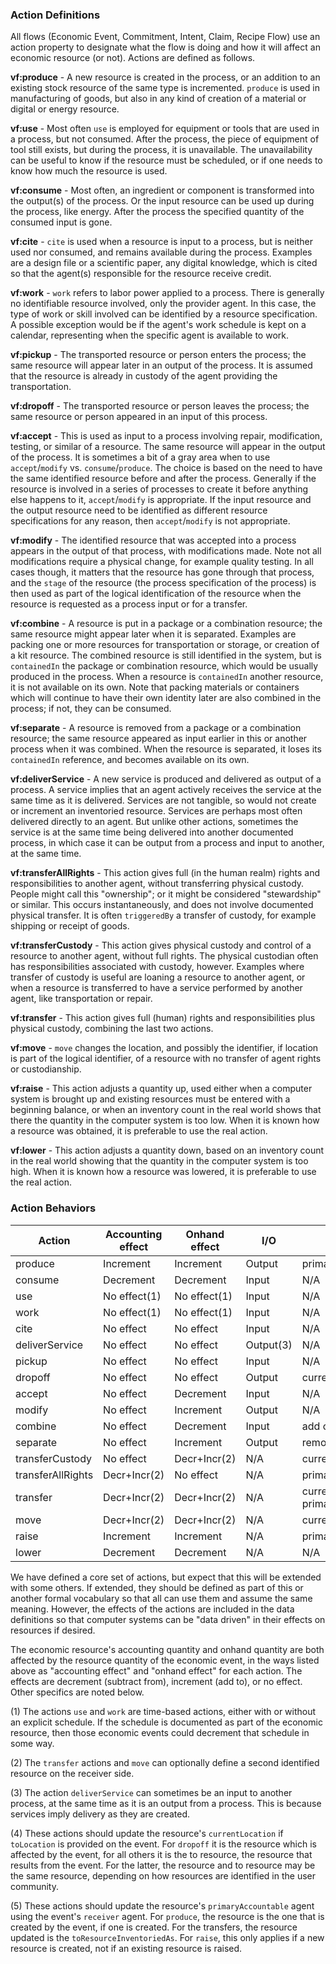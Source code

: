 ### Action Definitions

All flows (Economic Event, Commitment, Intent, Claim, Recipe Flow) use an action property to designate what the flow is doing and how it will affect an economic resource (or not).  Actions are defined as follows.

**vf:produce** - A new resource is created in the process, or an addition to an existing stock resource of the same type is incremented.  `produce` is used in manufacturing of goods, but also in any kind of creation of a material or digital or energy resource.

**vf:use** - Most often `use` is employed for equipment or tools that are used in a process, but not consumed.  After the process, the piece of equipment of tool still exists, but during the process, it is unavailable. The unavailability can be useful to know if the resource must be scheduled, or if one needs to know how much the resource is used.

**vf:consume** - Most often, an ingredient or component is transformed  into the output(s) of the process. Or the input resource can be used up during the process, like energy. After the process the specified quantity of the consumed input is gone.

**vf:cite** - `cite` is used when a resource is input to a process, but is neither used nor consumed, and remains available during the process.  Examples are a design file or a scientific paper, any digital knowledge, which is cited so that the agent(s) responsible for the resource receive credit.

**vf:work** - `work` refers to labor power applied to a process.  There is generally no identifiable resource involved, only the provider agent. In this case, the type of work or skill involved can be identified by a resource specification. A possible exception would be if the agent's work schedule is kept on a calendar, representing when the specific agent is available to work.

**vf:pickup** -  The transported resource or person enters the process; the same resource will appear later in an output of the process.  It is assumed that the resource is already in custody of the agent providing the transportation.

**vf:dropoff** -  The transported resource or person leaves the process; the same resource or person appeared in an input of this process.

**vf:accept** - This is used as input to a process involving repair, modification, testing, or similar of a resource.  The same resource will appear in the output of the process.  It is sometimes a bit of a gray area when to use `accept`/`modify` vs. `consume`/`produce`.  The choice is based on the need to have the same identified resource before and after the process. Generally if the resource is involved in a series of processes to create it before anything else happens to it, `accept`/`modify` is appropriate.  If the input resource and the output resource need to be identified as different resource specifications for any reason, then `accept`/`modify` is not appropriate.

**vf:modify** - The identified resource that was accepted into a process appears in the output of that process, with modifications made.  Note not all modifications require a physical change, for example quality testing.  In all cases though, it matters that the resource has gone through that process, and the `stage` of the resource (the process specification of the process) is then used as part of the logical identification of the resource when the resource is requested as a process input or for a transfer.

**vf:combine** - A resource is put in a package or a combination resource; the same resource might appear later when it is separated.  Examples are packing one or more resources for transportation or storage, or creation of a kit resource.  The combined resource is still identified in the system, but is `containedIn` the package or combination resource, which would be usually produced in the process.  When a resource is `containedIn` another resource, it is not available on its own.  Note that packing materials or containers which will continue to have their own identity later are also combined in the process; if not, they can be consumed.

**vf:separate** - A resource is removed from a package or a combination resource; the same resource appeared as input earlier in this or another process when it was combined.  When the resource is separated, it loses its `containedIn` reference, and becomes available on its own.

**vf:deliverService** - A new service is produced and delivered as output of a process. A service implies that an agent actively receives the service at the same time as it is delivered.  Services are not tangible, so would not create or increment an inventoried resource. Services are perhaps most often delivered directly to an agent. But unlike other actions, sometimes the service is at the same time being delivered into another documented process, in which case it can be output from a process and input to another, at the same time. 

**vf:transferAllRights** - This action gives full (in the human realm) rights and responsibilities to another agent, without transferring physical custody.  People might call this "ownership"; or it might be considered "stewardship" or similar.  This occurs instantaneously, and does not involve documented physical transfer.  It is often `triggeredBy` a transfer of custody, for example shipping or receipt of goods.

**vf:transferCustody** - This action gives physical custody and control of a resource to another agent, without full rights. The physical custodian often has responsibilities associated with custody, however.  Examples where transfer of custody is useful are loaning a resource to another agent, or when a resource is transferred to have a service performed by another agent, like transportation or repair.

**vf:transfer** - This action gives full (human) rights and responsibilities plus physical custody, combining the last two actions.

**vf:move** - `move` changes the location, and possibly the identifier, if location is part of the logical identifier, of a resource with no transfer of agent rights or custodianship.

**vf:raise** - This action adjusts a quantity up, used either when a computer system is brought up and existing resources must be entered with a beginning balance, or when an inventory count in the real world shows that there the quantity in the computer system is too low.  When it is known how a resource was obtained, it is preferable to use the real action.

**vf:lower** - This action adjusts a quantity down, based on an inventory count in the real world showing that the quantity in the computer system is too high.  When it is known how a resource was lowered, it is preferable to use the real action.

### Action Behaviors

Action | Accounting effect | Onhand effect | I/O | Other effect | Pairs with |
------ | ------ | --- | ----------------- | ---------- | --------- |
produce | Increment | Increment | Output | primaryAccountable(5) | N/A |
consume | Decrement | Decrement | Input | N/A | N/A |
use | No effect(1) | No effect(1) | Input | N/A | N/A |
work | No effect(1) | No effect(1) | Input | N/A | N/A |
cite | No effect  | No effect  | Input | N/A | N/A |
deliverService | No effect | No effect | Output(3) | N/A | N/A |
pickup | No effect | No effect  | Input | N/A | dropoff |
dropoff | No effect | No effect | Output | currentLocation(4) | pickup |
accept | No effect | Decrement  | Input | N/A | modify |
modify | No effect | Increment  | Output | N/A | accept |
combine | No effect | Decrement  | Input | add containedIn | separate |
separate | No effect | Increment | Output | remove containedIn | combine |
transferCustody | No effect | Decr+Incr(2) | N/A | currentLocation(4) | N/A |
transferAllRights | Decr+Incr(2) | No effect | N/A | primaryAccountable(5) | N/A |
transfer | Decr+Incr(2) | Decr+Incr(2) | N/A | currentLocation(4), primaryAccountable(5) | N/A |
move | Decr+Incr(2) |Decr+Incr(2) | N/A | currentLocation(4) | N/A |
raise | Increment | Increment | N/A | primaryAccountable(5) | N/A |
lower | Decrement | Decrement | N/A | N/A | N/A |

We have defined a core set of actions, but expect that this will be extended with some others. If extended, they should be defined as part of this or another formal vocabulary so that all can use them and assume the same meaning. However, the effects of the actions are included in the data definitions so that computer systems can be "data driven" in their effects on resources if desired.

The economic resource's accounting quantity and onhand quantity are both affected by the resource quantity of the economic event, in the ways listed above as "accounting effect" and "onhand effect" for each action. The effects are decrement (subtract from), increment (add to), or no effect. Other specifics are noted below.

(1) The actions `use` and `work` are time-based actions, either with or without an explicit schedule. If the schedule is documented as part of the economic resource, then those economic events could decrement that schedule in some way.

(2) The `transfer` actions and `move` can optionally define a second identified resource on the receiver side.

(3) The action `deliverService` can sometimes be an input to another process, at the same time as it is an output from a process.  This is because services imply delivery as they are created.

(4) These actions should update the resource's `currentLocation` if `toLocation` is provided on the event. For `dropoff` it is the resource which is affected by the event, for all others it is the to resource, the resource that results from the event. For the latter, the resource and to resource may be the same resource, depending on how resources are identified in the user community.

(5) These actions should update the resource's `primaryAccountable` agent using the event's `receiver` agent.  For `produce`, the resource is the one that is created by the event, if one is created.  For the transfers, the resource updated is the `toResourceInventoriedAs`.  For `raise`, this only applies if a new resource is created, not if an existing resource is raised.
